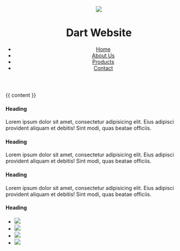 <!DOCTYPE html>
<html lang="en">
<head>
  <meta charset="utf-8">
  <meta name="viewport" content="width=device-width, initial-scale=1, shrink-to-fit=no">

  <link rel="stylesheet" href="styles/app.bundle.css" />

  <title>Dart Website - {{ page.title }}</title>
</head>

<body>
  <div class="container">
    <header class="row">
      <div class="col-xs-4">
        <img class="logo" src="http://placehold.it/30x30/" />
        <h1 class="company-name">Dart Website</h1>
      </div>
      <div class="col-xs-8">
        <ul class="navigation">
          <li><a href="#">Home</a></li>
          <li><a href="#">About Us</a></li>
          <li><a href="#">Products</a></li>
          <li><a href="#">Contact</a></li>
        </ul>
      </div>
    </header>
  </div>
  {{ content }}
  <div class="container-fluid bg-alt">
    <footer class="container">
      <div class="row">
        <div class="col-md-3">
          <!-- footer block -->
          <h4>Heading</h4>
          <p>
            Lorem ipsum dolor sit amet, consectetur adipisicing elit.
            Eius adipisci provident aliquam et debitis! Sint modi, quas beatae officiis.
          </p>
        </div>
        <div class="col-md-3">
          <!-- footer block -->
          <h4>Heading</h4>
          <p>
            Lorem ipsum dolor sit amet, consectetur adipisicing elit.
            Eius adipisci provident aliquam et debitis! Sint modi, quas beatae officiis.
          </p>
        </div>
        <div class="col-md-3">
          <!-- footer block -->
          <h4>Heading</h4>
          <p>
            Lorem ipsum dolor sit amet, consectetur adipisicing elit.
            Eius adipisci provident aliquam et debitis! Sint modi, quas beatae officiis.
          </p>
        </div>
        <div class="col-md-3">
          <!-- footer block -->
          <h4>Heading</h4>
          <ul class="share-buttons">
            <li class="share"><img src="http://placehold.it/30x30"></li>
            <li class="share"><img src="http://placehold.it/30x30"></li>
            <li class="share"><img src="http://placehold.it/30x30"></li>
            <li class="share"><img src="http://placehold.it/30x30"></li>
          </ul>
        </div>
      </div>
    </footer>
  </div>
  <script src="scripts/app.bundle.js"></script>
</body>
</html>
